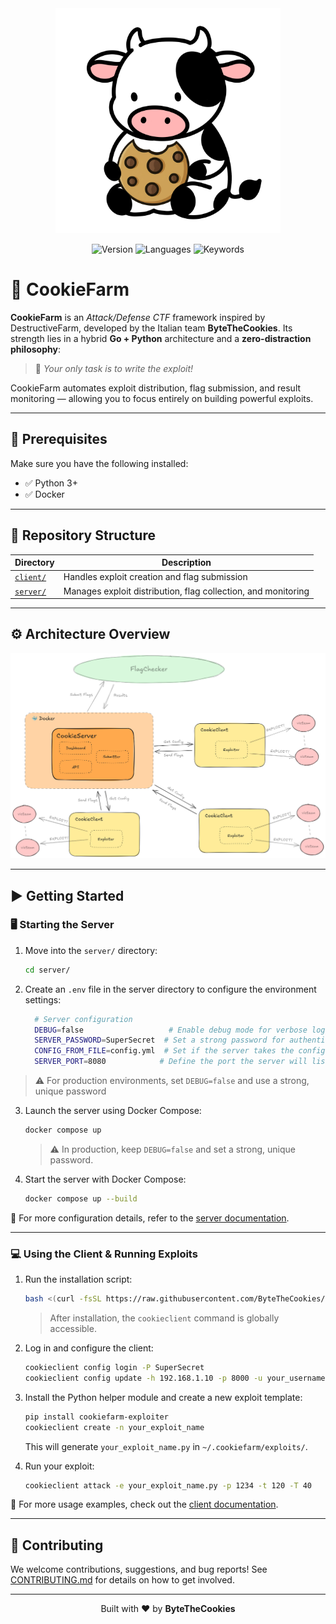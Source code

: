 <div align="center">
  <img width="360px" height="auto" src="assets/logo_mucca.png" alt="CookieFarm Logo">
</div>

<p align="center">
  <img src="https://img.shields.io/badge/version-1.0.0-blue" alt="Version">
  <img src="https://img.shields.io/badge/languages-Go%20%7C%20Python-yellowgreen" alt="Languages">
  <img src="https://img.shields.io/badge/keywords-CTF%2C%20Exploiting%2C%20Attack%20Defense-red" alt="Keywords">
</p>

# 🍪 CookieFarm

**CookieFarm** is an *Attack/Defense CTF* framework inspired by DestructiveFarm, developed by the Italian team **ByteTheCookies**.
Its strength lies in a hybrid **Go + Python** architecture and a **zero-distraction philosophy**:
> 🎯 *Your only task is to write the exploit!*

CookieFarm automates exploit distribution, flag submission, and result monitoring — allowing you to focus entirely on building powerful exploits.

---

## 🔧 Prerequisites

Make sure you have the following installed:

- ✅ Python 3+
- ✅ Docker

---

## 📁 Repository Structure

| Directory       | Description |
|------------------|-------------|
| [`client/`](./client/) | Handles exploit creation and flag submission |
| [`server/`](./server/) | Manages exploit distribution, flag collection, and monitoring |

---

## ⚙️ Architecture Overview

<div align="center">
  <img width="800px" height="auto" src="assets/arch_farm.png" alt="Architecture Diagram">
</div>

---

## ▶️ Getting Started

### 🖥️ Starting the Server

1. Move into the `server/` directory:
   ```bash
   cd server/
   ```

2. Create an `.env` file in the server directory to configure the environment settings:

    ```bash
      # Server configuration
      DEBUG=false                   # Enable debug mode for verbose logging
      SERVER_PASSWORD=SuperSecret  # Set a strong password for authentication
      CONFIG_FROM_FILE=config.yml  # Set if the server takes the config from config.yml in the filesystem; otherwise, do not set the variable
      SERVER_PORT=8080            # Define the port the server will listen on
    ```

  > ⚠️ For production environments, set `DEBUG=false` and use a strong, unique password

3. Launch the server using Docker Compose:

   ```bash
   docker compose up
   ```

   > ⚠️ In production, keep `DEBUG=false` and set a strong, unique password.

3. Start the server with Docker Compose:
   ```bash
   docker compose up --build
   ```

📘 For more configuration details, refer to the [server documentation](./server/README.md).

---

### 💻 Using the Client & Running Exploits

1. Run the installation script:
   ```bash
   bash <(curl -fsSL https://raw.githubusercontent.com/ByteTheCookies/CookieFarm/refs/heads/main/install.sh)
   ```

   > After installation, the `cookieclient` command is globally accessible.

2. Log in and configure the client:
   ```bash
   cookieclient config login -P SuperSecret
   cookieclient config update -h 192.168.1.10 -p 8000 -u your_username
   ```

3. Install the Python helper module and create a new exploit template:
   ```bash
   pip install cookiefarm-exploiter
   cookieclient create -n your_exploit_name
   ```

   This will generate `your_exploit_name.py` in `~/.cookiefarm/exploits/`.

4. Run your exploit:
   ```bash
   cookieclient attack -e your_exploit_name.py -p 1234 -t 120 -T 40
   ```

📘 For more usage examples, check out the [client documentation](./client/README.md).

---

## 🤝 Contributing

We welcome contributions, suggestions, and bug reports!
See [CONTRIBUTING.md](./CONTRIBUTING.md) for details on how to get involved.

---

<div align="center">
  Built with ❤️ by <strong>ByteTheCookies</strong>
</div>
